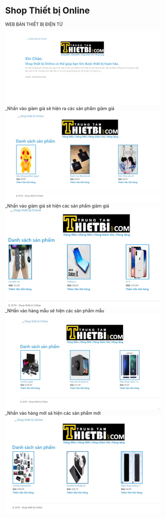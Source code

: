 # Shop Thiết bị Online
WEB BÁN THIẾT BỊ ĐIỆN TỬ

<img src="hinhanh/a.jpg">
_Nhấn vào giảm giá sẽ hiện ra các sản phẩm giảm giá
<img src="hinhanh/aaa.jpg">
_Nhấn vào giảm giá sẽ hiện các sản phẩm giảm giá
<img src="hinhanh/asd.jpg">
_NHấn vào hàng mẫu sẽ hiện các sản phẩm mẫu
<img src="hinhanh/b.jpg">
_Nhấn vào hàng mới sã hiện các sản phẩm mới
<img src="hinhanh/bb.jpg">
